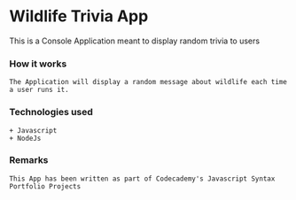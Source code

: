 # Wildlife Trivia App
  This is a Console Application meant to display random trivia to users

### How it works
    The Application will display a random message about wildlife each time a user runs it.

### Technologies used
    + Javascript
    + NodeJs

### Remarks
    This App has been written as part of Codecademy's Javascript Syntax Portfolio Projects
